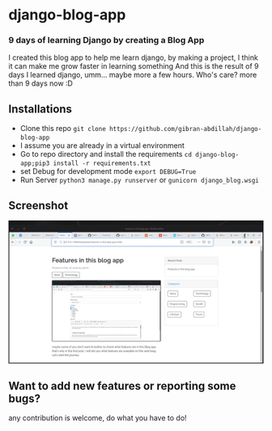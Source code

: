 # django-blog-app
### 9 days of learning Django by creating a Blog App

I created this blog app to help me learn django, by making a project, I think it can make me grow faster in learning something And this is the result of 9 days I learned django, umm... maybe more a few hours. Who's care? 
more than 9 days now :D

## Installations
- Clone this repo ```git clone https://github.com/gibran-abdillah/django-blog-app```
- I assume you are already in a virtual environment
- Go to repo directory and install the requirements ```cd django-blog-app;pip3 install -r requirements.txt```
- set Debug for development mode ```export DEBUG=True```
- Run Server ```python3 manage.py runserver``` or ```gunicorn django_blog.wsgi```


## Screenshot
![Screenshots](https://github.com/gibran-abdillah/django-blog-app/raw/main/screenshot.png)

## Want to add new features or reporting some bugs?
any contribution is welcome, do what you have to do!
